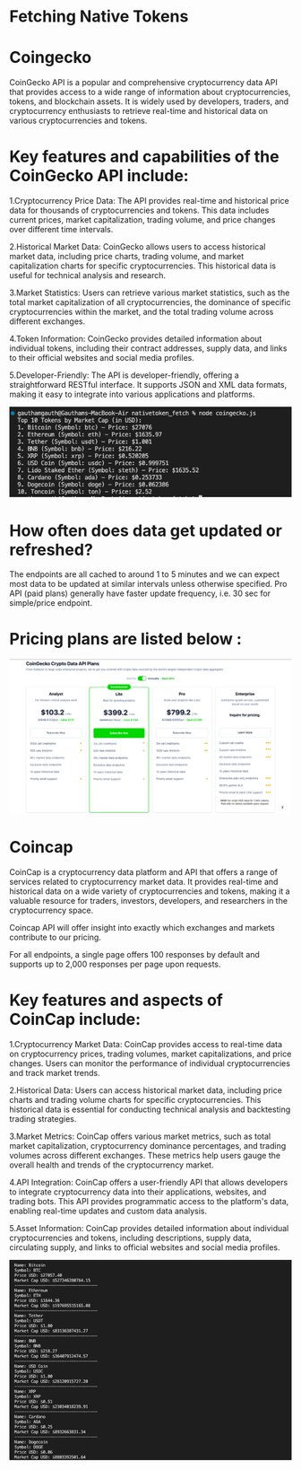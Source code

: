 # Fetching Native Tokens 

# Coingecko 

CoinGecko API is a popular and comprehensive cryptocurrency data API that provides access to a wide range of information about cryptocurrencies, tokens, and blockchain assets. It is widely used by developers, traders, and cryptocurrency enthusiasts to retrieve real-time and historical data on various cryptocurrencies and tokens.

# Key features and capabilities of the CoinGecko API include:

1.Cryptocurrency Price Data: The API provides real-time and historical price data for thousands of cryptocurrencies and tokens. This data includes current prices, market capitalization, trading volume, and price changes over different time intervals.

2.Historical Market Data: CoinGecko allows users to access historical market data, including price charts, trading volume, and market capitalization charts for specific cryptocurrencies. This historical data is useful for technical analysis and research.

3.Market Statistics: Users can retrieve various market statistics, such as the total market capitalization of all cryptocurrencies, the dominance of specific cryptocurrencies within the market, and the total trading volume across different exchanges.

4.Token Information: CoinGecko provides detailed information about individual tokens, including their contract addresses, supply data, and links to their official websites and social media profiles.

5.Developer-Friendly: The API is developer-friendly, offering a straightforward RESTful interface. It supports JSON and XML data formats, making it easy to integrate into various applications and platforms.

![Coingecko](<public/coingecko.png>)

# How often does data get updated or refreshed?

The endpoints are all cached to around 1 to 5 minutes and we can expect most data to be updated at similar intervals unless otherwise specified. Pro API (paid plans) generally have faster update frequency, i.e. 30 sec for simple/price endpoint.


# Pricing plans are listed below :

![PricingPlan](public/PricingPlan.png)

# Coincap 

CoinCap is a cryptocurrency data platform and API that offers a range of services related to cryptocurrency market data. It provides real-time and historical data on a wide variety of cryptocurrencies and tokens, making it a valuable resource for traders, investors, developers, and researchers in the cryptocurrency space.

Coincap API will offer insight into exactly which exchanges and markets contribute to our pricing.

For all endpoints, a single page offers 100 responses by default and supports up to 2,000 responses per page upon requests.

# Key features and aspects of CoinCap include:

1.Cryptocurrency Market Data: CoinCap provides access to real-time data on cryptocurrency prices, trading volumes, market capitalizations, and price changes. Users can monitor the performance of individual cryptocurrencies and track market trends.

2.Historical Data: Users can access historical market data, including price charts and trading volume charts for specific cryptocurrencies. This historical data is essential for conducting technical analysis and backtesting trading strategies.

3.Market Metrics: CoinCap offers various market metrics, such as total market capitalization, cryptocurrency dominance percentages, and trading volumes across different exchanges. These metrics help users gauge the overall health and trends of the cryptocurrency market.

4.API Integration: CoinCap offers a user-friendly API that allows developers to integrate cryptocurrency data into their applications, websites, and trading bots. This API provides programmatic access to the platform's data, enabling real-time updates and custom data analysis.

5.Asset Information: CoinCap provides detailed information about individual cryptocurrencies and tokens, including descriptions, supply data, circulating supply, and links to official websites and social media profiles.

![Coincap](<public/coincap.png>)